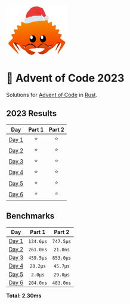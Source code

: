 <img src="./.assets/christmas_ferris.png" width="164">

# 🎄 Advent of Code 2023

Solutions for [Advent of Code](https://adventofcode.com/) in [Rust](https://www.rust-lang.org/).

<!--- advent_readme_stars table --->
## 2023 Results

| Day | Part 1 | Part 2 |
| :---: | :---: | :---: |
| [Day 1](https://adventofcode.com/2023/day/1) | ⭐ | ⭐ |
| [Day 2](https://adventofcode.com/2023/day/2) | ⭐ | ⭐ |
| [Day 3](https://adventofcode.com/2023/day/3) | ⭐ | ⭐ |
| [Day 4](https://adventofcode.com/2023/day/4) | ⭐ | ⭐ |
| [Day 5](https://adventofcode.com/2023/day/5) | ⭐ | ⭐ |
| [Day 6](https://adventofcode.com/2023/day/6) | ⭐ | ⭐ |
<!--- advent_readme_stars table --->

<!--- benchmarking table --->
## Benchmarks

| Day | Part 1 | Part 2 |
| :---: | :---: | :---:  |
| [Day 1](./src/bin/01.rs) | `134.6µs` | `747.5µs` |
| [Day 2](./src/bin/02.rs) | `261.0ns` | `21.0ns` |
| [Day 3](./src/bin/03.rs) | `459.5µs` | `853.0µs` |
| [Day 4](./src/bin/04.rs) | `28.2µs` | `45.7µs` |
| [Day 5](./src/bin/05.rs) | `2.0µs` | `29.0µs` |
| [Day 6](./src/bin/06.rs) | `204.0ns` | `483.0ns` |

**Total: 2.30ms**
<!--- benchmarking table --->

